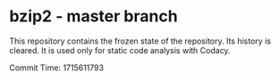 # bzip2 - master branch

This repository contains the frozen state of the repository.
Its history is cleared. It is used only for static code
analysis with Codacy.

Commit Time: 1715611793